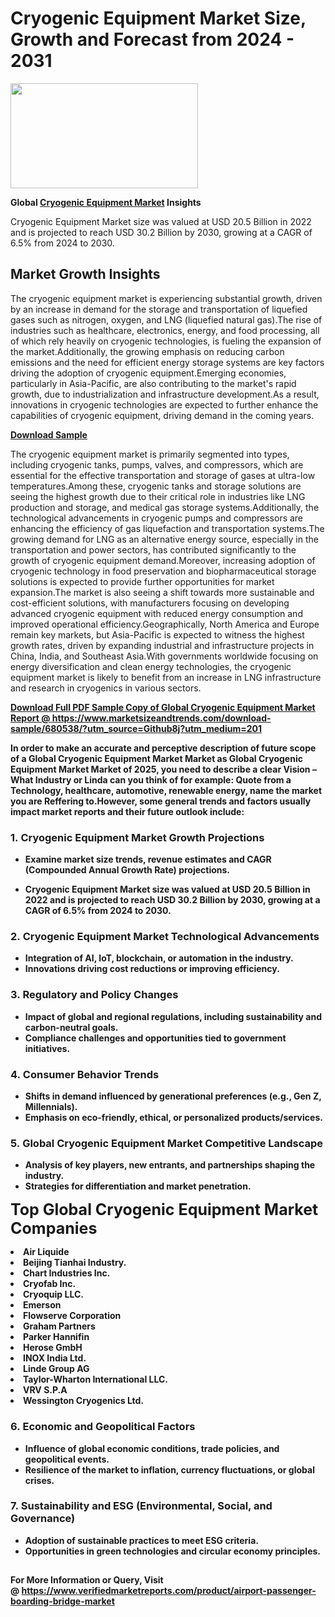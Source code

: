 <H1>Cryogenic Equipment Market Size, Growth and Forecast from 2024 - 2031</H1><img class="aligncenter size-medium wp-image-584254" src="https://thirdeyenews.in/wp-content/uploads/2024/09/Global-Market-Research-300x168.jpeg" alt="" width="300" height="168" /><p><strong>Global&nbsp;<a href="https://www.marketsizeandtrends.com/download-sample/680538/?utm_source=Github8j?utm_medium=201">Cryogenic Equipment Market</a> Insights</strong></p><p>Cryogenic Equipment Market size was valued at USD 20.5 Billion in 2022 and is projected to reach USD 30.2 Billion by 2030, growing at a CAGR of 6.5% from 2024 to 2030.</p><p><h2>Market Growth Insights</h2> <p>The cryogenic equipment market is experiencing substantial growth, driven by an increase in demand for the storage and transportation of liquefied gases such as nitrogen, oxygen, and LNG (liquefied natural gas).The rise of industries such as healthcare, electronics, energy, and food processing, all of which rely heavily on cryogenic technologies, is fueling the expansion of the market.Additionally, the growing emphasis on reducing carbon emissions and the need for efficient energy storage systems are key factors driving the adoption of cryogenic equipment.Emerging economies, particularly in Asia-Pacific, are also contributing to the market's rapid growth, due to industrialization and infrastructure development.As a result, innovations in cryogenic technologies are expected to further enhance the capabilities of cryogenic equipment, driving demand in the coming years.</p> <p><strong><a href="download_sample_link">Download Sample</a></strong></p> <p>The cryogenic equipment market is primarily segmented into types, including cryogenic tanks, pumps, valves, and compressors, which are essential for the effective transportation and storage of gases at ultra-low temperatures.Among these, cryogenic tanks and storage solutions are seeing the highest growth due to their critical role in industries like LNG production and storage, and medical gas storage systems.Additionally, the technological advancements in cryogenic pumps and compressors are enhancing the efficiency of gas liquefaction and transportation systems.The growing demand for LNG as an alternative energy source, especially in the transportation and power sectors, has contributed significantly to the growth of cryogenic equipment demand.Moreover, increasing adoption of cryogenic technology in food preservation and biopharmaceutical storage solutions is expected to provide further opportunities for market expansion.The market is also seeing a shift towards more sustainable and cost-efficient solutions, with manufacturers focusing on developing advanced cryogenic equipment with reduced energy consumption and improved operational efficiency.Geographically, North America and Europe remain key markets, but Asia-Pacific is expected to witness the highest growth rates, driven by expanding industrial and infrastructure projects in China, India, and Southeast Asia.With governments worldwide focusing on energy diversification and clean energy technologies, the cryogenic equipment market is likely to benefit from an increase in LNG infrastructure and research in cryogenics in various sectors.</p> <p><strong><a href="get_more_info_link"></p><p><span class=""><strong>Download Full PDF Sample Copy of Global Cryogenic Equipment Market Report</strong> @ <a href="https://www.marketsizeandtrends.com/download-sample/680538/?utm_source=Github8j?utm_medium=201" target="_blank">https://www.marketsizeandtrends.com/download-sample/680538/?utm_source=Github8j?utm_medium=201</a></span></p><p>In order to make an accurate and perceptive description of future scope of a Global&nbsp;Cryogenic Equipment Market Market as Global&nbsp;Cryogenic Equipment Market Market of 2025, you need to describe a clear Vision &ndash; What Industry or Linda can you think of for example: Quote from a Technology, healthcare, automotive, renewable energy, name the market you are Reffering to.However, some general trends and factors usually impact market reports and their future outlook include:</p><h3>1.&nbsp;<strong>Cryogenic Equipment Market Growth Projections</strong></h3><ul><li>Examine market size trends, revenue estimates and CAGR (Compounded Annual Growth Rate) projections.</li><li><p>Cryogenic Equipment Market size was valued at USD 20.5 Billion in 2022 and is projected to reach USD 30.2 Billion by 2030, growing at a CAGR of 6.5% from 2024 to 2030.</p></li></ul><h3>2.&nbsp;<strong>Cryogenic Equipment Market Technological Advancements</strong></h3><ul><li>Integration of AI, IoT, blockchain, or automation in the industry.</li><li>Innovations driving cost reductions or improving efficiency.</li></ul><h3>3.&nbsp;<strong>Regulatory and Policy Changes</strong></h3><ul><li>Impact of global and regional regulations, including sustainability and carbon-neutral goals.</li><li>Compliance challenges and opportunities tied to government initiatives.</li></ul><h3>4.&nbsp;<strong>Consumer Behavior Trends</strong></h3><ul><li>Shifts in demand influenced by generational preferences (e.g., Gen Z, Millennials).</li><li>Emphasis on eco-friendly, ethical, or personalized products/services.</li></ul><h3>5.&nbsp;<strong>Global Cryogenic Equipment Market Competitive Landscape</strong></h3><ul><li>Analysis of key players, new entrants, and partnerships shaping the industry.</li><li>Strategies for differentiation and market penetration.</li></ul><p data-pm-slice="1 1 []"><span style="color: inherit; font-family: inherit; font-size: 25px;">Top Global Cryogenic Equipment Market Companies</span></p><div class="" data-test-id=""><p><li>Air Liquide</li><li> Beijing Tianhai Industry.</li><li> Chart Industries Inc.</li><li> Cryofab Inc.</li><li> Cryoquip LLC.</li><li> Emerson</li><li> Flowserve Corporation</li><li> Graham Partners</li><li> Parker Hannifin</li><li> Herose GmbH</li><li> INOX India Ltd.</li><li> Linde Group AG</li><li> Taylor-Wharton International LLC.</li><li> VRV S.P.A</li><li> Wessington Cryogenics Ltd.</li></p></div><h3>6.&nbsp;<strong>Economic and Geopolitical Factors</strong></h3><ul><li>Influence of global economic conditions, trade policies, and geopolitical events.</li><li>Resilience of the market to inflation, currency fluctuations, or global crises.</li></ul><h3>7.&nbsp;<strong>Sustainability and ESG (Environmental, Social, and Governance)</strong></h3><ul><li>Adoption of sustainable practices to meet ESG criteria.</li><li>Opportunities in green technologies and circular economy principles.</li></ul><h2><strong style="font-size: 14px;">For More Information or Query, Visit @&nbsp;</strong><a style="background-color: #ffffff; font-size: 14px;" href="https://www.marketsizeandtrends.com/report/cryogenic-equipment-market/" target="_blank">https://www.verifiedmarketreports.com/product/airport-passenger-boarding-bridge-market</a></h2>